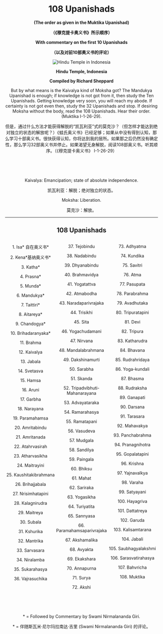 
<h1 align="center"><b>108 Upanishads</b></h1>
<p align="center"><b>(The order as given in the Muktika Upanishad)</b></p>
<p align="center"><b>（《穆克提卡奥义书》所示顺序）</b></p>
<p align="center"><b>With commentary on the first 10 Upanishads</b></p>
<p align="center"><b>（以及对前10部奥义书的评论）</b></p>

<div align="center">
  <img src="https://github.com/Bluebear77/ni_ting_de_dao/assets/119409649/3461644c-e878-48ac-9569-8cc9ef4b59c2" alt="Hindu Temple in Indonesia">
  <p><b>Hindu Temple, Indonesia</b></p>
  <p><b>Compiled by Richard Sheppard</b></p>
</div>

<p align="center">
  But by what means is the Kaivalya kind of Moksha got? The Mandukya Upanishad is enough; if knowledge is not got from it, then study the Ten Upanishads. Getting knowledge very soon, you will reach my abode. If certainty is not got even then, study the 32 Upanishads and stop. If desiring Moksha without the body, read the 108 Upanishads. Hear their order. (Muktika I-1-26-29).</p>
<p align="center">
  但是，通过什么方法才能获得解脱的“凯瓦利亚”式的莫克沙？（但怎样才能达到绝对独立的状态的解放呢？）《蛙氏奥义书》已经足够；如果从中没有得到认知，那么学习十部奥义书。很快获得认知，你将达到我的居所。如果那之后仍然没有确定性，那么学习32部奥义书并停止。如果渴望无身解脱，阅读108部奥义书。听其顺序。（《穆克提卡奥义书》 I-1-26-29）
</p>
<br/>
<br/>
<br/>
<p align="center">Kaivalya: Emancipation; state of absolute independence.</p>
<p align="center">凯瓦利亚：解脱；绝对独立的状态。</p>
<p align="center">Moksha: Liberation.</p>
<p align="center">莫克沙：解放。</p>



***


<h2 align="center">108 Upanishads</h2>

<div style="display: flex; justify-content: center; text-align: center;">
  <div style="flex: 1;">
    <p>1. Isa* 自在奥义书*</p>
    <p>2. Kena*基纳奥义书*</p> 
    <p>3. Katha*</p>
    <p>4. Prasna*</p>
    <p>5. Munda*</p>
    <p>6. Mandukya*</p>
    <p>7. Taittiri*</p>
    <p>8. Aitareya*</p>
    <p>9. Chandogya*</p>
    <p>10. Brihadaranyaka*</p>
    <p>11. Brahma</p>
    <p>12. Kaivalya</p>
    <p>13. Jabala</p>
    <p>14. Svetasva</p>
    <p>15. Hamsa</p>
    <p>16. Aruni</p>
    <p>17. Garbha</p>
    <p>18. Narayana</p>
    <p>19. Paramahamsa</p>
    <p>20. Amritabindu</p>
    <p>21. Amritanada</p>
    <p>22. Atahrvasirah</p>
    <p>23. Atharvasikha</p>
    <p>24. Maitrayini</p>
    <p>25. Kaushitakibrahmana</p>
    <p>26. Brihajjabala</p>
    <p>27. Nrisimhatapini</p>
    <p>28. Kalagnirudra</p>
    <p>29. Maitreya</p>
    <p>30. Subala</p>
    <p>31. Kshurika</p>
    <p>32. Mantrika</p>
    <p>33. Sarvasara</p>
    <p>34. Niralamba</p>
    <p>35. Sukarahasya</p>
    <p>36. Vajrasuchika</p>
  </div>
  <div style="flex: 1;">
    <p>37. Tejobindu</p>
    <p>38. Nadabindu</p>
    <p>39. Dhyanabindu</p>
    <p>40. Brahmavidya</p>
    <p>41. Yogatattva</p>
    <p>42. Atmabodha</p>
    <p>43. Naradaparivrajaka</p>
    <p>44. Trisikhi</p>
    <p>45. Sita</p>
    <p>46. Yogachudamani</p>
    <p>47. Nirvana</p>
    <p>48. Mandalabrahmana</p>
    <p>49. Dakshinamurti</p>
    <p>50. Sarabha</p>
    <p>51. Skanda</p>
    <p>52. Tripadvibhuti-Mahanarayana</p>
    <p>53. Advayataraka</p>
    <p>54. Ramarahasya</p>
    <p>55. Ramatapani</p>
    <p>56. Vasudeva</p>
    <p>57. Mudgala</p>
    <p>58. Sandilya</p>
    <p>59. Paingala</p>
    <p>60. Bhiksu</p>
    <p>61. Mahat</p>
    <p>62. Sariraka</p>
    <p>63. Yogasikha</p>
    <p>64. Turiyatita</p>
    <p>65. Sannyasa</p>
    <p>66. Paramahamsaparivrajaka</p>
    <p>67. Akshamalika</p>
    <p>68. Avyakta</p>
    <p>69. Ekakshara</p>
    <p>70. Annapurna</p>
    <p>71. Surya</p>
    <p>72. Akshi</p>
  </div>
  <div style="flex: 1;">
    <p>73. Adhyatma</p>
    <p>74. Kundika</p>
    <p>75. Savitri</p>
    <p>76. Atma</p>
    <p>77. Pasupata</p>
    <p>78. Parabrahma</p>
    <p>79. Avadhutaka</p>
    <p>80. Tripuratapini</p>
    <p>81. Devi</p>
    <p>82. Tripura</p>
    <p>83. Katharudra</p>
    <p>84. Bhavana</p>
    <p>85. Rudrahridaya</p>
    <p>86. Yoga-kundali</p>
    <p>87. Bhasma</p>
    <p>88. Rudraksha</p>
    <p>89. Ganapati</p>
    <p>90. Darsana</p>
    <p>91. Tarasara</p>
    <p>92. Mahavakya</p>
    <p>93. Panchabrahma</p>
    <p>94. Pranagnihotra</p>
    <p>95. Gopalatapini</p>
    <p>96. Krishna</p>
    <p>97. Yajnavalkya</p>
    <p>98. Varaha</p>
    <p>99. Satyayani</p>
    <p>100. Hayagriva</p>
    <p>101. Dattatreya</p>
    <p>102. Garuda</p>
    <p>103. Kalisamtarana</p>
    <p>104. Jabali</p>
    <p>105. Saubhagyalakshmi</p>
    <p>106. Sarasvatirahasya</p>
    <p>107. Bahvricha</p>
    <p>108. Muktika</p>
  </div>
</div>
<br/>
<br/>
<br/>
<p align="center">* = Followed by Commentary by Swami Nirmalananda Giri.</p>
<p align="center">* = 伴随斯瓦米·尼尔玛拉南达·吉里 (Swami Nirmalananda Giri) 的评论。</p>
